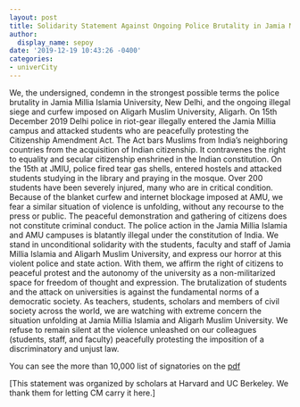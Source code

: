 ```yaml
---
layout: post
title: Solidarity Statement Against Ongoing Police Brutality in Jamia Millia Islamia and Aligarh Muslim University
author:
  display_name: sepoy
date: '2019-12-19 10:43:26 -0400'
categories:
- univerCity
---
```


We, the undersigned, condemn in the strongest possible terms the police brutality in Jamia Millia Islamia University, New Delhi, and the ongoing illegal siege and curfew imposed on Aligarh Muslim University, Aligarh. On 15th December 2019 Delhi police in riot-gear illegally entered the Jamia Millia campus and attacked students who are peacefully protesting the Citizenship Amendment Act. The Act bars Muslims from India’s neighboring countries from the acquisition of Indian citizenship. It contravenes the right to equality and secular citizenship enshrined in the Indian constitution.
On the 15th at JMIU, police fired tear gas shells, entered hostels and attacked students studying in the library and praying in the mosque. Over 200 students have been severely injured, many who are in critical condition. Because of the blanket curfew and internet blockage imposed at AMU, we fear a similar situation of violence is unfolding, without any recourse to the press or public. The peaceful demonstration and gathering of citizens does not constitute criminal conduct. The police action in the Jamia Millia Islamia and AMU campuses is blatantly illegal under the constitution of India.
We stand in unconditional solidarity with the students, faculty and staff of Jamia Millia Islamia and Aligarh Muslim University, and express our horror at this violent police and state action. With them, we affirm the right of citizens to peaceful protest and the autonomy of the university as a non-militarized space for freedom of thought and expression. The brutalization of students and the attack on universities is against the fundamental norms of a democratic society.
As teachers, students, scholars and members of civil society across the world, we are watching with extreme concern the situation unfolding at Jamia Millia Islamia and Aligarh Muslim University. We refuse to remain silent at the violence unleashed on our colleagues (students, staff, and faculty) peacefully protesting the imposition of a discriminatory and unjust law.

You can see the more than 10,000 list of signatories on the [pdf]({{site.baseurl}}/img/uploads/2019/JamiaStatement.pdf)

[This statement was organized by scholars at Harvard and UC Berkeley. We thank them for letting CM carry it here.]
